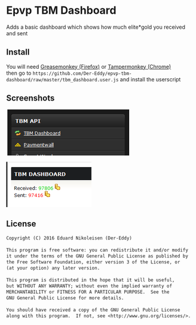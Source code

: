 Epvp TBM Dashboard
=====================

Adds a basic dashboard which shows how much elite*gold you received and sent

Install
-------------
You will need [Greasemonkey (Firefox)](http://www.greasespot.net/) or [Tampermonkey (Chrome)](https://tampermonkey.net/)  
then go to `https://github.com/Der-Eddy/epvp-tbm-dashboard/raw/master/tbm_dashboard.user.js` and install the userscript

Screenshots
-------------
![dashboard_link](img/dashboard_link.png)

![dashboard_main](img/dashboard_main.png)

License
-------------
    Copyright (C) 2016 Eduard Nikoleisen (Der-Eddy)

    This program is free software: you can redistribute it and/or modify
    it under the terms of the GNU General Public License as published by
    the Free Software Foundation, either version 3 of the License, or
    (at your option) any later version.

    This program is distributed in the hope that it will be useful,
    but WITHOUT ANY WARRANTY; without even the implied warranty of
    MERCHANTABILITY or FITNESS FOR A PARTICULAR PURPOSE.  See the
    GNU General Public License for more details.

    You should have received a copy of the GNU General Public License
    along with this program.  If not, see <http://www.gnu.org/licenses/>.
